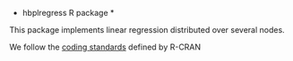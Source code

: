 
* hbplregress R package *

This package implements linear regression distributed over several nodes.

We follow the [coding standards](https://cran.r-project.org/manuals.html#R-exts) defined by R-CRAN

